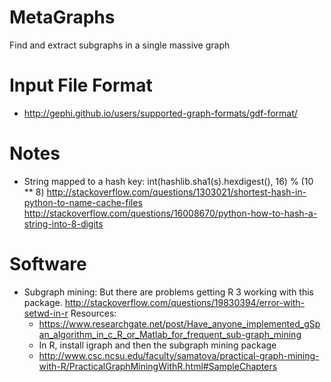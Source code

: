 # MetaGraphs
Find and extract subgraphs in a single massive graph

# Input File Format
- http://gephi.github.io/users/supported-graph-formats/gdf-format/

# Notes
- String mapped to a hash key:  int(hashlib.sha1(s).hexdigest(), 16) % (10 ** 8)
  http://stackoverflow.com/questions/1303021/shortest-hash-in-python-to-name-cache-files
  http://stackoverflow.com/questions/16008670/python-how-to-hash-a-string-into-8-digits

# Software 
- Subgraph mining:
  But there are problems getting R 3 working with this 
  package. http://stackoverflow.com/questions/19830394/error-with-setwd-in-r
  Resources: 
  - https://www.researchgate.net/post/Have_anyone_implemented_gSpan_algorithm_in_c_R_or_Matlab_for_frequent_sub-graph_mining
  * In R, install igraph and then the subgraph mining package
  - http://www.csc.ncsu.edu/faculty/samatova/practical-graph-mining-with-R/PracticalGraphMiningWithR.html#SampleChapters


  
